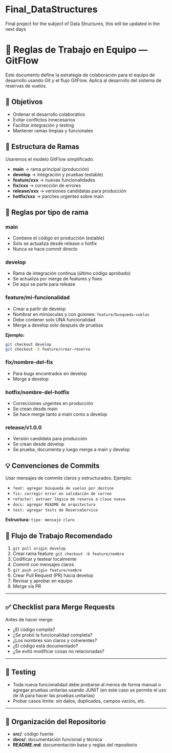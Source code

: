 # Final_DataStructures
Final project for the subject of Data Structures, this will be updated in the next days

# 🧠 Reglas de Trabajo en Equipo — GitFlow

Este documento define la estrategia de colaboración para el equipo de desarrollo usando Git y el flujo GitFlow. Aplica al desarrollo del sistema de reservas de vuelos.

## 📌 Objetivos

* Ordenar el desarrollo colaborativo
* Evitar conflictos innecesarios
* Facilitar integración y testing
* Mantener ramas limpias y funcionales

## 🌱 Estructura de Ramas

Usaremos el modelo GitFlow simplificado:

* **main** → rama principal (producción)
* **develop** → integración y pruebas (estable)
* **feature/xxx** → nuevas funcionalidades
* **fix/xxx** → corrección de errores
* **release/xxx** → versiones candidatas para producción
* **hotfix/xxx** → parches urgentes sobre main


## 🔧 Reglas por tipo de rama

### main
* Contiene el código en producción (estable)
* Solo se actualiza desde release o hotfix
* Nunca se hace commit directo

### develop
* Rama de integración continua (último código aprobado)
* Se actualiza por merge de features y fixes
* De aquí se parte para release

### feature/mi-funcionalidad
* Crear a partir de develop
* Nombrar en minúsculas y con guiones: `feature/busqueda-vuelos`
* Debe contener solo UNA funcionalidad
* Merge a develop solo después de pruebas

**Ejemplo:**
```bash
git checkout develop 
git checkout -b feature/crear-reserva
```

### fix/nombre-del-fix
* Para bugs encontrados en develop
* Merge a develop

### hotfix/nombre-del-hotfix
* Correcciones urgentes en producción
* Se crean desde main
* Se hace merge tanto a main como a develop

### release/v1.0.0
* Versión candidata para producción
* Se crean desde develop
* Se prueba, documenta y luego merge a main y develop

## 💡 Convenciones de Commits

Usar mensajes de commits claros y estructurados. Ejemplo:

* `feat: agregar búsqueda de vuelos por destino`
* `fix: corregir error en validación de correo`
* `refactor: extraer lógica de reserva a clase nueva`
* `docs: agregar README de arquitectura`
* `test: agregar tests de ReservaService`

**Estructura:** `tipo: mensaje claro`


## 🚦 Flujo de Trabajo Recomendado

1. `git pull origin develop`
2. Crear rama feature: `git checkout -b feature/nombre`
3. Codificar y testear localmente
4. Commit con mensajes claros
5. `git push origin feature/nombre`
6. Crear Pull Request (PR) hacia develop
7. Revisar y aprobar en equipo
8. Merge vía PR

---

## ✅ Checklist para Merge Requests

Antes de hacer merge:

* ¿El código compila?
* ¿Se probó la funcionalidad completa?
* ¿Los nombres son claros y coherentes?
* ¿El código está documentado?
* ¿Se evitó modificar cosas no relacionadas?

---

## 🧪 Testing

* Toda nueva funcionalidad debe probarse al menos de forma manual o agregar pruebas unitarias usando JUNIT (en este caso se permite el uso de IA para hacer las pruebas unitarias) 
* Probar casos límite: sin datos, duplicados, campos vacíos, etc.

---

## 📁 Organización del Repositorio

* **src/**: código fuente
* **docs/**: documentación funcional y técnica
* **README.md**: documentación base y reglas del repositorio
